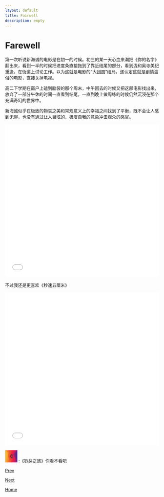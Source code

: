 ```yaml
---
layout: default
title: Fairwell
description: empty
---
```


# Farewell 

第一次听说新海诚的电影是在初一的时候。初三的某一天心血来潮把《你的名字》翻出来，看到一半的时候把进度条直接拖到了靠近结尾的部分，看到泷和奥寺美纪重逢，在街道上讨论工作。以为这就是电影的“大团圆”结局，遂认定这就是剧情滥俗的电影，直接关掉电视。

高二下学期在窗户上磕到脑袋的那个周末，中午回去的时候又把这部电影找出来，放弃了一部分午休的时间一直看到结尾，一直到晚上做周练的时候仍然沉浸在那个充满奇幻的世界中。

新海诚似乎在极致的物哀之美和常规意义上的幸福之间找到了平衡，既不会让人感到无聊，也没有通过让人目眩的、极度自我的意象冲击观众的感官。

<iframe src="//player.bilibili.com/player.html?aid=32309357&page=1&danmaku=0" allowfullscreen="allowfullscreen" width="100%" height="500" scrolling="no" frameborder="0" sandbox="allow-top-navigation allow-same-origin allow-forms allow-scripts"></iframe>

不过我还是更喜欢《秒速五厘米》

<iframe src="//player.bilibili.com/player.html?aid=2915699&page=1&danmaku=0" allowfullscreen="allowfullscreen" width="100%" height="500" scrolling="no" frameborder="0" sandbox="allow-top-navigation allow-same-origin allow-forms allow-scripts"></iframe>

<img src="./fig/wallpaper.jpg"
width="40"
height="40"/> :《铃芽之旅》你看不看吧 

[Prev](./out0.md)

[Next](./out1.md)

[Home](./index.md)
